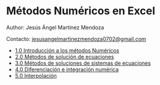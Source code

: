 # Métodos Numéricos en Excel

Author: Jesús Ángel Martínez Mendoza

Contacto: jesusangelmartinezmendoza0702@gmail.com

- [1.0 Introducción a los métodos Numéricos](/1.0%20Introducción%20a%20los%20métodos%20Numéricos.md)
- [2.0 Métodos de solución de ecuaciones](/2.0%20Métodos%20de%20solución%20de%20ecuaciones.md)
- [3.0 Métodos de soluciones de sistemas de ecuaciones](/3.0%20Métodos%20de%20soluciones%20de%20sistemas%20de%20ecuaciones.md)
- [4.0 Diferenciación e integración numérica](/4.0%20Diferenciación%20e%20integración%20numérica.md)
- [5.0 Interpolación](/5.0%20Interpolación.md)



